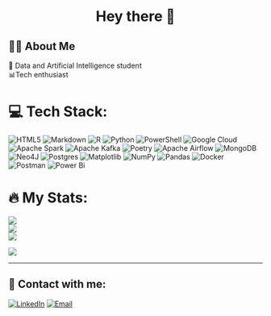 <h1 align="center">Hey there 👋</h1>

<h2 align="left">👩‍💻  About Me</h2>

🧠 Data and Artificial Intelligence student<br>📊Tech enthusiast


# 💻 Tech Stack:
![HTML5](https://img.shields.io/badge/html5-%23E34F26.svg?style=for-the-badge&logo=html5&logoColor=white) ![Markdown](https://img.shields.io/badge/markdown-%23000000.svg?style=for-the-badge&logo=markdown&logoColor=white) ![R](https://img.shields.io/badge/r-%23276DC3.svg?style=for-the-badge&logo=r&logoColor=white) ![Python](https://img.shields.io/badge/python-3670A0?style=for-the-badge&logo=python&logoColor=ffdd54) ![PowerShell](https://img.shields.io/badge/PowerShell-%235391FE.svg?style=for-the-badge&logo=powershell&logoColor=white) ![Google Cloud](https://img.shields.io/badge/GoogleCloud-%234285F4.svg?style=for-the-badge&logo=google-cloud&logoColor=white) ![Apache Spark](https://img.shields.io/badge/Apache%20Spark-FDEE21?style=for-the-badge&logo=apachespark&logoColor=black) ![Apache Kafka](https://img.shields.io/badge/Apache%20Kafka-000?style=for-the-badge&logo=apachekafka) ![Poetry](https://img.shields.io/badge/Poetry-%233B82F6.svg?style=for-the-badge&logo=poetry&logoColor=0B3D8D) ![Apache Airflow](https://img.shields.io/badge/Apache%20Airflow-017CEE?style=for-the-badge&logo=Apache%20Airflow&logoColor=white) ![MongoDB](https://img.shields.io/badge/MongoDB-%234ea94b.svg?style=for-the-badge&logo=mongodb&logoColor=white) ![Neo4J](https://img.shields.io/badge/Neo4j-008CC1?style=for-the-badge&logo=neo4j&logoColor=white) ![Postgres](https://img.shields.io/badge/postgres-%23316192.svg?style=for-the-badge&logo=postgresql&logoColor=white) ![Matplotlib](https://img.shields.io/badge/Matplotlib-%23ffffff.svg?style=for-the-badge&logo=Matplotlib&logoColor=black) ![NumPy](https://img.shields.io/badge/numpy-%23013243.svg?style=for-the-badge&logo=numpy&logoColor=white) ![Pandas](https://img.shields.io/badge/pandas-%23150458.svg?style=for-the-badge&logo=pandas&logoColor=white) ![Docker](https://img.shields.io/badge/docker-%230db7ed.svg?style=for-the-badge&logo=docker&logoColor=white) ![Postman](https://img.shields.io/badge/Postman-FF6C37?style=for-the-badge&logo=postman&logoColor=white) ![Power Bi](https://img.shields.io/badge/power_bi-F2C811?style=for-the-badge&logo=powerbi&logoColor=black)

# 🔥 My Stats:
![](https://github-readme-stats.vercel.app/api?username=SamuelEscalante&theme=dark&hide_border=false&include_all_commits=false&count_private=false)<br/>
![](https://github-readme-streak-stats.herokuapp.com/?user=SamuelEscalante&theme=dark&hide_border=false)<br/>
![](https://github-readme-stats.vercel.app/api/top-langs/?username=SamuelEscalante&theme=dark&hide_border=false&include_all_commits=false&count_private=false&layout=compact)  

[![](https://visitcount.itsvg.in/api?id=SamuelEscalante&icon=6&color=3)](https://visitcount.itsvg.in)

---


<h2 align="left">👤 Contact with me:</h2>

[![LinkedIn](https://img.shields.io/badge/-LinkedIn-blue?style=flat&logo=Linkedin&logoColor=white)](https://www.linkedin.com/in/samuel-alexander-escalante-guti%C3%A9rrez-6839a6256/)
[![Email](https://img.shields.io/badge/-Email-c14438?style=flat&logo=Gmail&logoColor=white)](mailto:saalesgu@gmail.com)


